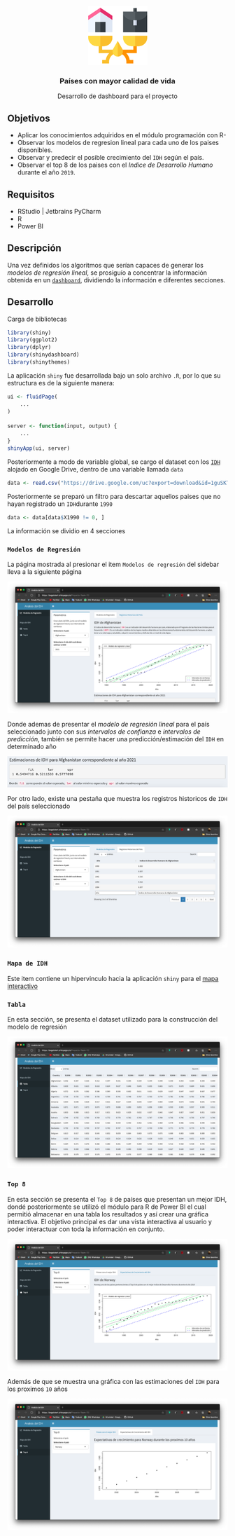 <!-- PROJECT LOGO -->
<br />
<p align="center">
  <a href="https://github.com/Team-17-Bedu/proyecto">
    <img src="https://github.com/Team-17-Bedu/proyecto/blob/main/img/icono.png" alt="Logo" width="135" height="135">
  </a>

  <h3 align="center"><strong>Países con mayor calidad de vida</strong></h3>

  <p align="center">
    Desarrollo de dashboard para el proyecto
  </p>

</p>

## Objetivos
* Aplicar los conocimientos adquiridos en el módulo programación con R-
* Observar los modelos de regresion lineal para cada uno de los paises disponibles.
* Observar y predecir el posible crecimiento del `IDH` según el país.
* Observar el top 8 de los paises con el _Indice de Desarrollo Humano_ durante el año `2019`.
  
## Requisitos
- RStudio | Jetbrains PyCharm
- R
- Power BI

## Descripción
Una vez definidos los algoritmos que serían capaces de generar los _modelos de regresión lineal_, se prosiguío a concentrar la información obtenida en un [`dashboard`](https://begeistert.shinyapps.io/Proyecto-Team-17/), dividiendo la información e diferentes secciones.

## Desarrollo

Carga de bibliotecas
```r
library(shiny)
library(ggplot2)
library(dplyr)
library(shinydashboard)
library(shinythemes)
```

La aplicación `shiny` fue desarrollada bajo un solo archivo `.R`, por lo que su estructura es de la siguiente manera:
```R
ui <- fluidPage(
    ...
)

server <- function(input, output) {
    ...
}
shinyApp(ui, server)
```

Posteriormente a modo de variable global, se cargo el dataset con los [`IDH`](https://drive.google.com/uc?export=download&id=1guSKT0Ck4pZfSDJWzjZXbr_Qf6UpG_gc) alojado en Google Drive, dentro de una variable llamada `data`
```r
data <- read.csv("https://drive.google.com/uc?export=download&id=1guSKT0Ck4pZfSDJWzjZXbr_Qf6UpG_gc")
```

Posteriormente se preparó un filtro para descartar aquellos paises que no hayan registrado un `IDH`durante `1990`
```r
data <- data[data$X1990 != 0, ]
```

La información se dividio en 4 secciones

### `Modelos de Regresión`

La página mostrada al presionar el item `Modelos de regresión` del sidebar lleva a la siguiente página

<p align="center">
  <a href="https://github.com/Team-17-Bedu/proyecto">
    <img src="https://github.com/Team-17-Bedu/proyecto/blob/main/img/Captura-1-dashboard.png">
  </a>
</p>

Donde ademas de presentar el _modelo de regresión lineal_ para el país seleccionado junto con sus _intervalos de confianza_ e _intervalos de predicción_, también se permite hacer una predicción/estimación del `IDH` en determinado año

<p align="center">
  <a href="https://github.com/Team-17-Bedu/proyecto">
    <img src="https://github.com/Team-17-Bedu/proyecto/blob/main/img/pred.png" >
  </a>
</p>

Por otro lado, existe una pestaña que muestra los registros historicos de `IDH` del país seleccionado

<p align="center">
  <a href="https://github.com/Team-17-Bedu/proyecto">
    <img src="https://github.com/Team-17-Bedu/proyecto/blob/main/img/dash_1.png" >
  </a>
</p>

### `Mapa de IDH`

Este item contiene un hipervinculo hacia la aplicación `shiny` para el [mapa interactivo](https://github.com/Team-17-Bedu/proyecto/blob/main/src/IDHMAP)

### `Tabla`

En esta sección, se presenta el dataset utilizado para la construcción del modelo de regresión

<p align="center">
  <a href="https://github.com/Team-17-Bedu/proyecto">
    <img src="https://github.com/Team-17-Bedu/proyecto/blob/main/img/dash_2.png" >
  </a>
</p>

### `Top 8`
En esta sección se presenta el `Top 8` de países que presentan un mejor IDH, dondé posteriormente se utilizó el módulo para R de Power BI el cual permitió almacenar en una tabla los resultados y así crear una gráfica interactiva. El objetivo principal es dar una vista interactiva al usuario y poder interactuar con toda la información en conjunto. 

<p align="center">
  <a href="https://github.com/Team-17-Bedu/proyecto">
    <img src="https://github.com/Team-17-Bedu/proyecto/blob/main/img/dash_3.png" >
  </a>
</p>

Además de que se muestra una gráfica con las estimaciones del `IDH` para los proximos `10` años

<p align="center">
  <a href="https://github.com/Team-17-Bedu/proyecto">
    <img src="https://github.com/Team-17-Bedu/proyecto/blob/main/img/dash_4.png" >
  </a>
</p>
